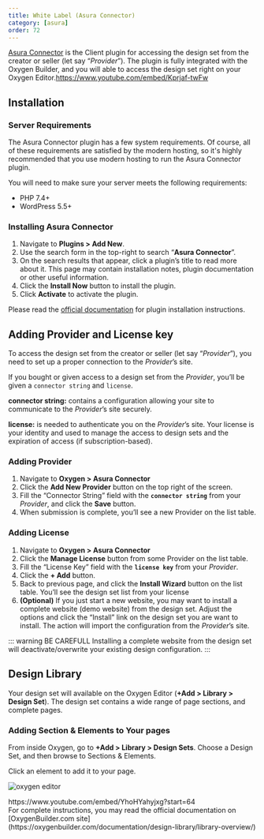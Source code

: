 ```yaml
---
title: White Label (Asura Connector)
category: [asura]
order: 72
---
```


[Asura Connector](https://wordpress.org/plugins/asura-connector) is the Client plugin for accessing the design set from the creator or seller (let say “*Provider*”). The plugin is fully integrated with the Oxygen Builder, and you will able to access the design set right on your Oxygen Editor.https://www.youtube.com/embed/Kprjaf-twFw

## Installation

### Server Requirements

The Asura Connector plugin has a few system requirements. Of course, all of these requirements are satisfied by the modern hosting, so it's highly recommended that you use modern hosting to run the Asura Connector plugin.

You will need to make sure your server meets the following requirements:

- PHP 7.4+
- WordPress 5.5+

### Installing Asura Connector

1. Navigate to **Plugins &gt; Add New**.
2. Use the search form in the top-right to search “**Asura Connector**”.
3. On the search results that appear, click a plugin’s title to read more about it. This page may contain installation notes, plugin documentation or other useful information.
4. Click the **Install Now** button to install the plugin.
5. Click **Activate** to activate the plugin.

Please read the [official documentation](https://wordpress.org/support/article/managing-plugins/#automatic-plugin-installation) for plugin installation instructions.

## Adding Provider and License key

To access the design set from the creator or seller (let say “*Provider*”), you need to set up a proper connection to the *Provider*’s site.

If you bought or given access to a design set from the *Provider*, you’ll be given a `connector string` and `license`.

**connector string:** contains a configuration allowing your site to communicate to the *Provider*’s site securely.

**license:** is needed to authenticate you on the *Provider*’s site. Your license is your identity and used to manage the access to design sets and the expiration of access (if subscription-based).

### Adding Provider

1. Navigate to **Oxygen &gt; Asura Connector**
2. Click the **Add New Provider** button on the top right of the screen.
3. Fill the “Connector String” field with the **`connector string`** from your *Provider*, and click the **Save** button.
4. When submission is complete, you’ll see a new Provider on the list table.

### Adding License

1. Navigate to **Oxygen &gt; Asura Connector**
2. Click the **Manage License** button from some Provider on the list table.
3. Fill the “License Key” field with the **`license key`** from your *Provider*.
4. Click the **+ Add** button.
5. Back to previous page, and click the **Install Wizard** button on the list table. You’ll see the design set list from your license
6. **(Optional)** If you just start a new website, you may want to install a complete website (demo website) from the design set. Adjust the options and click the “Install” link on the design set you are want to install. The action will import the configuration from the *Provider*’s site.

::: warning BE CAREFULL Installing a complete website from the design set will deactivate/overwrite your existing design configuration. :::

## Design Library

Your design set will available on the Oxygen Editor (**+Add &gt; Library &gt; Design Set**). The design set contains a wide range of page sections, and complete pages.

### Adding Section &amp; Elements to Your pages

From inside Oxygen, go to **+Add &gt; Library &gt; Design Sets**. Choose a Design Set, and then browse to Sections &amp; Elements.

Click an element to add it to your page.

![oxygen editor](../img/d-dropbox-upwork-manuals-oxygen-design-library-2.png)

<div class="wp-block-embed__wrapper">https://www.youtube.com/embed/YhoHYahyjxg?start=64 </div>For complete instructions, you may read the official documentation on [OxygenBuilder.com site](https://oxygenbuilder.com/documentation/design-library/library-overview/)